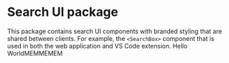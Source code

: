 # Search UI package

This package contains search UI components with branded styling that are shared between clients. For example, the `<SearchBox>` component that is used in both the web application and VS Code extension.
Hello WorldMEMMEMEM
